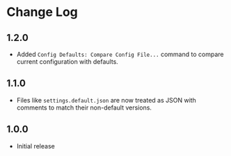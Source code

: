 # Change Log

## 1.2.0
- Added `Config Defaults: Compare Config File...` command to compare current
	configuration with defaults.

## 1.1.0

- Files like `settings.default.json` are now treated as JSON with comments to
	match their non-default versions.

## 1.0.0

- Initial release